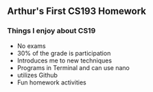 ## Arthur's First CS193 Homework

### Things I enjoy about CS19

- No exams
- 30% of the grade is participation
- Introduces me to new techniques
- Programs in Terminal and can use nano
- utilizes Github
- Fun homework activities
